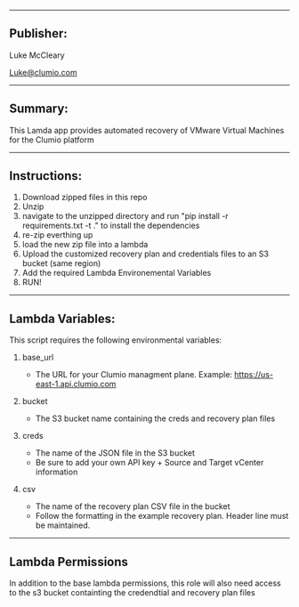 -------
Publisher:
-------

Luke McCleary

Luke@clumio.com

---------
Summary:
---------

This Lamda app provides automated recovery of VMware Virtual Machines for the Clumio platform 

-------
Instructions:
-------

1. Download zipped files in this repo
2. Unzip
3. navigate to the unzipped directory and run "pip install -r requirements.txt -t ." to install the dependencies
4. re-zip everthing up
5. load the new zip file into a lambda
6. Upload the customized recovery plan and credentials files to an S3 bucket (same region)
7. Add the required Lambda Environemental Variables
8. RUN!

------------
Lambda Variables:
------------

This script requires the following environmental variables:

1. base_url
   - The URL for your Clumio managment plane. Example: https://us-east-1.api.clumio.com

2. bucket
   - The S3 bucket name containing the creds and recovery plan files

3. creds
   - The name of the JSON file in the S3 bucket
   - Be sure to add your own API key + Source and Target vCenter information

4. csv
   - The name of the recovery plan CSV file in the bucket
   - Follow the formatting in the example recovery plan. Header line must be maintained.

------------------------
Lambda Permissions
------------------------

In addition to the base lambda permissions, this role will also need access to the s3 bucket containting the credendtial and recovery plan files



